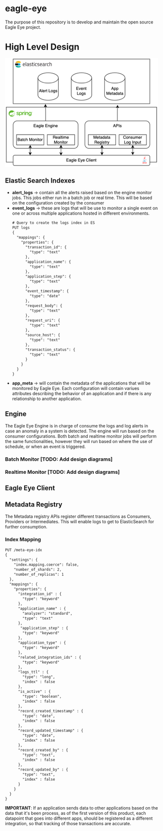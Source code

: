 # eagle-eye

The purpose of this repository is to develop and maintain the open source Eagle Eye project.

# High Level Design

![High Level Design](./documents/ee-design.png)

## Elastic Search Indexes

- **alert_logs** -> contain all the alerts raised based on the engine monitor
  jobs. This jobs either run in a batch job or real time. This will be based on the
  configuration created by the consumer
- **event_logs** -> these are logs that will be use to monitor a single event on one
  or across multiple applications hosted in different environments.
  ```
  # Query to create the logs index in ES
  PUT logs
  {
    "mappings": {
      "properties": {
        "transaction_id": {
          "type": "text"
        },
        "application_name": {
          "type": "text"
        },
        "application_step": {
          "type": "text"
        },
        "event_timestamp": {
          "type": "date"
        },
        "request_body": {
          "type": "text"
        },
        "request_uri": {
          "type": "text"
        },
        "source_host": {
          "type": "text"
        },
        "transaction_status": {
          "type": "text"
        }
      }
    }
  }
  ```
- **app_meta** -> will contain the metadata of the applications that will be monitored
  by Eagle Eye. Each configuration will contain variues attributes describing the behavior
  of an application and if there is any relationship to another application.

## Engine

The Eagle Eye Engine is in charge of consume the logs and log alerts in case an anomaly
in a system is detected. The engine will run based on the consumer configurations. Both
batch and realtime monitor jobs will perform the same functionalities, however they will
run based on where the use of schedule, or when an event is triggered.

### Batch Monitor [TODO: Add design diagrams]

### Realtime Monitor [TODO: Add design diagrams]

## Eagle Eye Client

## Metadata Registry

The Metadata registry APIs register different transactions as Consumers, Providers or Intermediates. This
will enable logs to get to ElasticSearch for further consumption.

### Index Mapping

```
PUT /meta-eye-idx
{
  "settings": {
    "index.mapping.coerce": false,
    "number_of_shards": 2,
    "number_of_replicas": 1
  },
  "mappings": {
    "properties": {
      "integration_id" : {
        "type": "keyword"
      },
      "application_name" : {
        "analyzer": "standard",
        "type": "text"
      },
       "application_step" : {
        "type": "keyword"
      },
      "application_type" : {
        "type": "keyword"
      },
      "related_integration_ids" : {
        "type": "keyword"
      },
      "logs_ttl" : {
        "type": "long",
        "index" : false
      },
      "is_active" : {
        "type": "boolean",
        "index" : false
      },
      "record_created_timestamp" : {
        "type": "date",
        "index" : false
      },
      "record_updated_timestamp" : {
        "type": "date",
        "index" : false
      },
      "record_created_by" : {
        "type": "text",
        "index" : false
      },
      "record_updated_by" : {
        "type": "text",
        "index" : false
      }
    }
  }
}
```

**IMPORTANT**: If an application sends data to other applications based on the data that it's been process, as of the
first version of this product, each datapoint that goes into different apps, should be registered as a different
integration, so that tracking of those transactions are accurate.
